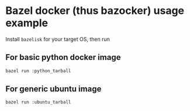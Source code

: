 # Bazel docker (thus bazocker) usage example

Install `bazelisk` for your target OS, then run

## For basic python docker image
```sh
bazel run :python_tarball
```

## For generic ubuntu image

```sh
bazel run :ubuntu_tarball
```